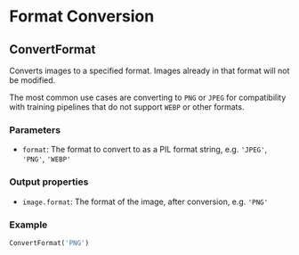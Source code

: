 # Format Conversion


## ConvertFormat

Converts images to a specified format. Images already in that format will not be modified. 

The most common use cases are converting to `PNG` or `JPEG` for compatibility with training pipelines 
that do not support `WEBP` or other formats.

### Parameters

- `format`: The format to convert to as a PIL format string, e.g. `'JPEG'`, `'PNG'`, `'WEBP'`

### Output properties

- `image.format`: The format of the image, after conversion, e.g. `'PNG'`

### Example

```python
ConvertFormat('PNG')
```

